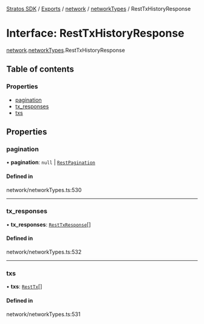 [Stratos SDK](../README.md) / [Exports](../modules.md) / [network](../modules/network.md) / [networkTypes](../modules/network.networkTypes.md) / RestTxHistoryResponse

# Interface: RestTxHistoryResponse

[network](../modules/network.md).[networkTypes](../modules/network.networkTypes.md).RestTxHistoryResponse

## Table of contents

### Properties

- [pagination](network.networkTypes.RestTxHistoryResponse.md#pagination)
- [tx\_responses](network.networkTypes.RestTxHistoryResponse.md#tx_responses)
- [txs](network.networkTypes.RestTxHistoryResponse.md#txs)

## Properties

### pagination

• **pagination**: ``null`` \| [`RestPagination`](../modules/network.networkTypes.md#restpagination)

#### Defined in

network/networkTypes.ts:530

___

### tx\_responses

• **tx\_responses**: [`RestTxResponse`](network.networkTypes.RestTxResponse.md)[]

#### Defined in

network/networkTypes.ts:532

___

### txs

• **txs**: [`RestTx`](network.networkTypes.RestTx.md)[]

#### Defined in

network/networkTypes.ts:531
